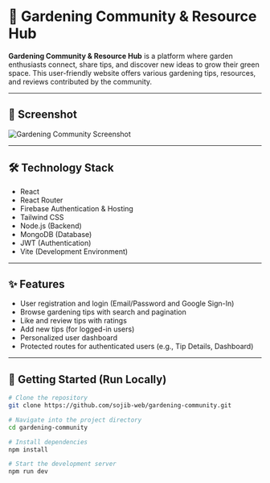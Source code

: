# 🌱 Gardening Community & Resource Hub

**Gardening Community & Resource Hub** is a platform where garden enthusiasts connect, share tips, and discover new ideas to grow their green space. This user-friendly website offers various gardening tips, resources, and reviews contributed by the community.

---

## 📸 Screenshot

![Gardening Community Screenshot](https://i.ibb.co/6cykt1t3/Md-Sojib-Ali.png)

---

## 🛠 Technology Stack

- React  
- React Router  
- Firebase Authentication & Hosting  
- Tailwind CSS  
- Node.js (Backend)  
- MongoDB (Database)  
- JWT (Authentication)  
- Vite (Development Environment)

---

## ✨ Features

- User registration and login (Email/Password and Google Sign-In)  
- Browse gardening tips with search and pagination  
- Like and review tips with ratings  
- Add new tips (for logged-in users)  
- Personalized user dashboard  
- Protected routes for authenticated users (e.g., Tip Details, Dashboard)  

---

## 🚀 Getting Started (Run Locally)

```bash
# Clone the repository
git clone https://github.com/sojib-web/gardening-community.git

# Navigate into the project directory
cd gardening-community

# Install dependencies
npm install

# Start the development server
npm run dev
